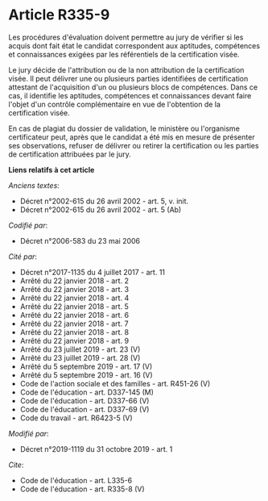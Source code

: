 # Article R335-9

Les procédures d'évaluation doivent permettre au jury de vérifier si les acquis dont fait état le candidat correspondent aux
aptitudes, compétences et connaissances exigées par les référentiels de la certification visée.

Le jury décide de l'attribution ou de la non attribution de la certification visée. Il peut délivrer une ou plusieurs parties
identifiées de certification attestant de l'acquisition d'un ou plusieurs blocs de compétences. Dans ce cas, il identifie les
aptitudes, compétences et connaissances devant faire l'objet d'un contrôle complémentaire en vue de l'obtention de la
certification visée.

En cas de plagiat du dossier de validation, le ministère ou l'organisme certificateur peut, après que le candidat a été mis
en mesure de présenter ses observations, refuser de délivrer ou retirer la certification ou les parties de certification
attribuées par le jury.

**Liens relatifs à cet article**

_Anciens textes_:

  - Décret n°2002-615 du 26 avril 2002 - art. 5, v. init.
  - Décret n°2002-615 du 26 avril 2002 - art. 5 (Ab)

_Codifié par_:

  - Décret n°2006-583 du 23 mai 2006

_Cité par_:

  - Décret n°2017-1135 du 4 juillet 2017 - art. 11
  - Arrêté du 22 janvier 2018 - art. 2
  - Arrêté du 22 janvier 2018 - art. 3
  - Arrêté du 22 janvier 2018 - art. 4
  - Arrêté du 22 janvier 2018 - art. 5
  - Arrêté du 22 janvier 2018 - art. 6
  - Arrêté du 22 janvier 2018 - art. 7
  - Arrêté du 22 janvier 2018 - art. 8
  - Arrêté du 22 janvier 2018 - art. 9
  - Arrêté du 23 juillet 2019 - art. 23 (V)
  - Arrêté du 23 juillet 2019 - art. 28 (V)
  - Arrêté du 5 septembre 2019 - art. 17 (V)
  - Arrêté du 5 septembre 2019 - art. 16 (V)
  - Code de l'action sociale et des familles - art. R451-26 (V)
  - Code de l'éducation - art. D337-145 (M)
  - Code de l'éducation - art. D337-66 (V)
  - Code de l'éducation - art. D337-69 (V)
  - Code du travail - art. R6423-5 (V)

_Modifié par_:

  - Décret n°2019-1119 du 31 octobre 2019 - art. 1

_Cite_:

  - Code de l'éducation - art. L335-6
  - Code de l'éducation - art. R335-8 (V)
